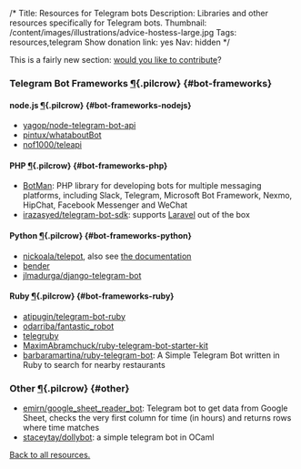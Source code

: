 /*
Title: Resources for Telegram bots
Description: Libraries and other resources specifically for Telegram bots.
Thumbnail: /content/images/illustrations/advice-hostess-large.jpg
Tags: resources,telegram
Show donation link: yes
Nav: hidden
*/

<div class="note">
  <p>
    This is a fairly new section: <a href="https://github.com/botwiki/botwiki.org">would you like to contribute</a>?
  </p>
</div>


### Telegram Bot Frameworks [¶](#bot-frameworks){.pilcrow} {#bot-frameworks}

#### node.js [¶](#bot-frameworks-nodejs){.pilcrow} {#bot-frameworks-nodejs}

- [yagop/node-telegram-bot-api](https://github.com/yagop/node-telegram-bot-api)
- [pintux/whataboutBot](https://github.com/pintux/whataboutBot)
- [nof1000/teleapi](https://github.com/nof1000/teleapi)

#### PHP [¶](#bot-frameworks-php){.pilcrow} {#bot-frameworks-php}

- [BotMan](https://github.com/botman/botman): PHP library for developing bots for multiple messaging platforms, including Slack, Telegram, Microsoft Bot Framework, Nexmo, HipChat, Facebook Messenger and WeChat
- [irazasyed/telegram-bot-sdk](https://github.com/irazasyed/telegram-bot-sdk): supports [Laravel](https://laravel.com/) out of the box

#### Python [¶](#bot-frameworks-python){.pilcrow} {#bot-frameworks-python}

- [nickoala/telepot](https://github.com/nickoala/telepot), also see [the documentation](http://telepot.readthedocs.io/en/latest/)
- [bender](https://pypi.python.org/pypi/bender)
- [jlmadurga/django-telegram-bot](https://github.com/jlmadurga/django-telegram-bot)


#### Ruby [¶](#bot-frameworks-ruby){.pilcrow} {#bot-frameworks-ruby}

- [atipugin/telegram-bot-ruby](https://github.com/atipugin/telegram-bot-ruby)
- [odarriba/fantastic_robot](https://github.com/odarriba/fantastic_robot)
- [telegruby](https://rubygems.org/gems/telegruby)
- [MaximAbramchuck/ruby-telegram-bot-starter-kit](https://github.com/MaximAbramchuck/ruby-telegram-bot-starter-kit)
- [barbaramartina/ruby-telegram-bot](https://github.com/barbaramartina/ruby-telegram-bot): A Simple Telegram Bot written in Ruby to search for nearby restaurants

### Other [¶](#other){.pilcrow} {#other}

- [emirn/google_sheet_reader_bot](https://github.com/emirn/google_sheet_reader_bot/): Telegram bot to get data from Google Sheet, checks the very first column for time (in hours) and returns rows where time matches
- [staceytay/dollybot](https://github.com/staceytay/dollybot): a simple telegram bot in OCaml


[Back to all resources.](/resources)

